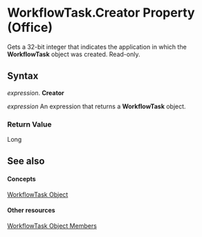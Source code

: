 
# WorkflowTask.Creator Property (Office)

Gets a 32-bit integer that indicates the application in which the  **WorkflowTask** object was created. Read-only.


## Syntax

 _expression_. **Creator**

 _expression_ An expression that returns a **WorkflowTask** object.


### Return Value

Long


## See also


#### Concepts


[WorkflowTask Object](9d17947e-f12a-2f97-7888-8d5ec9f85011.md)
#### Other resources


[WorkflowTask Object Members](035ead58-23bb-4518-2720-8862051aeb41.md)
